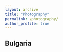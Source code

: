 ```yaml
---
layout: archive
title: "Photography"
permalink: /photography/
author_profile: true
---
```


## Bulgaria

<!--{% include base_path %}

{% for post in site.photography %}
  {% include archive-single.html %}
{% endfor %}
-->


